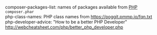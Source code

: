 composer-packages-list: names of packages available from [PHP](https://secure.php.net) `composer.phar`  
php-class-names: PHP class names from <https://poggit.pmmp.io/fqn.txt>  
php-developer-advice: "How to be a better PHP Developer" <http://webcheatsheet.com/php/better_php_developer.php>  
